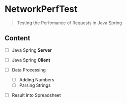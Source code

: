 # NetworkPerfTest

> Testing the Perfomance of Requests in Java Spring

## Content 
- [ ] Java Spring **Server**
- [ ] Java Spring **Client**
- [ ] Data Processing 
    - [ ] Adding Numbers
    - [ ] Parsing Strings
- [ ] Result into Spreadsheet


